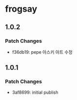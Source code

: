 # frogsay

## 1.0.2

### Patch Changes

- f36db19: pepe 아스키 아트 수정

## 1.0.1

### Patch Changes

- 3af8699: initial publish
